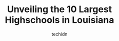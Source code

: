 ---
layout: ampstory
image: https://i0.wp.com/paketmu.com/wp-content/uploads/2023/06/alfred-bonnabel-magnet-academy-high-school-0-in-louisiana-1686368737.jpeg?resize=640,853
author: techidn
featured: false
description: Explore the diverse Highschool scene in Louisiana, home to an incredible selection of 10 establishments catering to every taste. Whether youre in search of iconic favorites or undiscovered 
title: Unveiling the 10 Largest Highschools in Louisiana
cover:
   title: Unveiling the 10 Largest Highschools in Louisiana
   subtitle: RICKPATE
   background: https://paketmu.com/wp-content/uploads/2023/06/alfred-bonnabel-magnet-academy-high-school-0-in-louisiana-1686368737.jpeg

pages: 
 - layout: thirds
   top: <h1>#1 Alfred Bonnabel Magnet Academy High School</h1>
   bottom: "<p>Ive met a lot of teachers here who care about their students and try to give them the best education they can even though they are low on money, based on the school cons</p>"
   background: https://paketmu.com/wp-content/uploads/2023/06/alfred-bonnabel-magnet-academy-high-school-1-in-louisiana-1686368739.jpeg
   backgroundblur: true
 - layout: thirds
   top: <h1>#2 John Ehret High School</h1>
   bottom: "<p>Im only giving it two stars because of my okay experience at this school. I started this school my sophomore year. For some reason, I was placed in regular classes which</p>"
   background: https://paketmu.com/wp-content/uploads/2023/06/alfred-bonnabel-magnet-academy-high-school-2-in-louisiana-1686368741.jpeg
   cta:
      link: https://paketmu.com/unveiling-the-10-largest-highschools-in-louisiana/
      text: Unveiling the 10 Largest Highschools in Louisiana
 - layout: thirds
   top: <h1>#3 Baton Rouge Magnet High School</h1>
   bottom: "<p>This is the best school EVER!!!!!!! I made so many new friends and became way more responsible with my homework. If youre planning on going to this school, be prepared t</p>"
   background: https://paketmu.com/wp-content/uploads/2023/06/alfred-bonnabel-magnet-academy-high-school-3-in-louisiana-1686368742.jpeg
   cta:
      link: https://paketmu.com/unveiling-the-10-largest-highschools-in-louisiana/
      text: Unveiling the 10 Largest Highschools in Louisiana
 - layout: thirds
   top: <h1>#4 Grace King High School</h1>
   bottom: "<p>4301 Grace King Pl, Metairie, LA 70002, United States</p>"
   background: https://images.unsplash.com/photo-1567360425618-1594206637d2?ixlib=rb-4.0.3&ixid=MnwxMjA3fDB8MHxwaG90by1wYWdlfHx8fGVufDB8fHx8&auto=format&fit=crop&w=640&h=853&q=80
   cta:
      link: https://paketmu.com/unveiling-the-10-largest-highschools-in-louisiana/
      text: Unveiling the 10 Largest Highschools in Louisiana
 - layout: thirds
   top: <h1>#5 St. Amant High School</h1>
   bottom: "<p>12035 LA-431, St Amant, LA 70774, United States</p>"
   background: https://images.unsplash.com/photo-1527067829737-402993088e6b?ixlib=rb-4.0.3&ixid=MnwxMjA3fDB8MHxwaG90by1wYWdlfHx8fGVufDB8fHx8&auto=format&fit=crop&w=640&h=853&q=80
   cta:
      link: https://paketmu.com/unveiling-the-10-largest-highschools-in-louisiana/
      text: Unveiling the 10 Largest Highschools in Louisiana
 - layout: thirds
   top: <h1>#6 Scotlandville High School</h1>
   bottom: "<p>9870 Scotland Ave, Baton Rouge, LA 70807, United States</p>"
   background: https://images.unsplash.com/photo-1515405295579-ba7b45403062?ixlib=rb-4.0.3&ixid=MnwxMjA3fDB8MHxwaG90by1wYWdlfHx8fGVufDB8fHx8&auto=format&fit=crop&w=640&h=853&q=80
   cta:
      link: https://paketmu.com/unveiling-the-10-largest-highschools-in-louisiana/
      text: Unveiling the 10 Largest Highschools in Louisiana
 - layout: thirds
   top: <h1>#7 Southside High School</h1>
   bottom: "<p>312 Almonaster Rd, Youngsville, LA 70592, United States</p>"
   background: https://images.unsplash.com/photo-1609083590460-7b8cc0ca65f8?ixlib=rb-4.0.3&ixid=MnwxMjA3fDB8MHxwaG90by1wYWdlfHx8fGVufDB8fHx8&auto=format&fit=crop&w=640&h=853&q=80
   cta:
      link: https://paketmu.com/unveiling-the-10-largest-highschools-in-louisiana/
      text: Unveiling the 10 Largest Highschools in Louisiana
 - layout: thirds
   middle: Continue reading...
   background: https://images.unsplash.com/photo-1574169208507-84376144848b?ixlib=rb-4.0.3&ixid=MnwxMjA3fDB8MHxwaG90by1wYWdlfHx8fGVufDB8fHx8&auto=format&fit=crop&w=640&h=853&q=80
   cta:
      link: https://paketmu.com/unveiling-the-10-largest-highschools-in-louisiana/
      text: Unveiling the 10 Largest Highschools in Louisiana
      
---